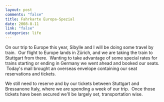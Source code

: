 ```yaml
--- 
layout: post
comments: "false"
title: Fahrkarte Europa-Spezial
date: 2008-8-11
link: "false"
categories: life
---
```

On our trip to Europe this year, Sibylle and I will be doing some travel by train.  Our flight to Europe lands in Zürich, and we are taking the train to Stuttgart from there.  Wanting to take advantage of some special rates for trains starting or ending in Germany we went ahead and booked our seats.  Today's mail brought an overseas envelope containing our seat reservations and tickets.

We still need to reserve and by our tickets between Stuttgart and Bressanone Italy, where we are spending a week of our trip.  Once those tickets have been secured we'll be largely set, transportation wise.
